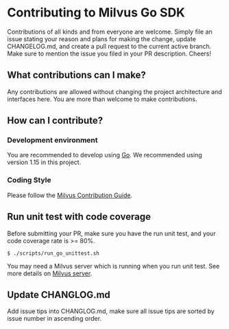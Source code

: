 # Contributing to Milvus Go SDK

Contributions of all kinds and from everyone are welcome. Simply file an issue stating your reason and plans for making the change, update CHANGELOG.md, and create a pull request to the current active branch. Make sure to mention the issue you filed in your PR description. Cheers!


## What contributions can I make?

Any contributions are allowed without changing the project architecture and interfaces here.
You are more than welcome to make contributions.


## How can I contribute?

### Development environment

You are recommended to develop using [Go](https://golang.org/dl/). We recommended using version 1.15 in this project.


### Coding Style

Please follow the [Milvus Contribution Guide](https://github.com/milvus-io/milvus/blob/master/CONTRIBUTING.md#coding-style).


## Run unit test with code coverage

Before submitting your PR, make sure you have the run unit test, and your code coverage rate is >= 80%.

```shell 
$ ./scripts/run_go_unittest.sh
```

You may need a Milvus server which is running when you run unit test. See more details on [Milvus server](https://github.com/milvus-io/milvus).


## Update CHANGLOG.md

Add issue tips into CHANGLOG.md, make sure all issue tips are sorted by issue number in ascending order.

